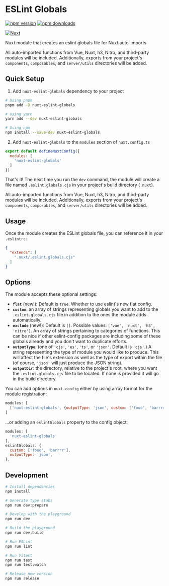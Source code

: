 # ESLint Globals

[![npm version][npm-version-src]][npm-version-href]
[![npm downloads][npm-downloads-src]][npm-downloads-href]
<!-- [![License][license-src]][license-href] -->
[![Nuxt][nuxt-src]][nuxt-href]

Nuxt module that creates an eslint globals file for Nuxt auto-imports

All auto-imported functions from Vue, Nuxt, h3, Nitro, and third-party modules will be included. Additionally, exports from your project's `components`, `composables`, and `server/utils` directories will be added.

<!-- - [✨ &nbsp;Release Notes](/CHANGELOG.md) -->
<!-- - [🏀 Online playground](https://stackblitz.com/github/kswedberg/nuxt-eslint-globals?file=playground%2Fapp.vue) -->
<!-- - [📖 &nbsp;Documentation](https://example.com) -->

## Quick Setup

1. Add `nuxt-eslint-globals` dependency to your project

```bash
# Using pnpm
pnpm add -D nuxt-eslint-globals

# Using yarn
yarn add --dev nuxt-eslint-globals

# Using npm
npm install --save-dev nuxt-eslint-globals
```

2. Add `nuxt-eslint-globals` to the `modules` section of `nuxt.config.ts`

```js
export default defineNuxtConfig({
  modules: [
    'nuxt-eslint-globals'
  ]
})
```

That's it! The next time you run the `dev` command, the module will create a file named `.eslint.globals.cjs` in your project's build directory (`.nuxt`).

All auto-imported functions from Vue, Nuxt, h3, Nitro, and third-party modules will be included. Additionally, exports from your project's `components`, `composables`, and `server/utils` directories will be added.

## Usage

Once the module creates the ESLint globals file, you can reference it in your `.eslintrc`:

```json
{
  "extends": [
    ".nuxt/.eslint.globals.cjs"
  ]
}
```

## Options

The module accepts these optional settings:

- **`flat`** (new!): Default is `true`. Whether to use eslint's new flat config.
- **`custom`**: an array of strings representing globals you want to add to the `.eslint.globals.cjs` file in addition to the ones the module adds automatically.
- **`exclude`** (new!): Default is `[]`. Possible values: `['vue', 'nuxt', 'h3', 'nitro']`. An array of strings pertaining to categories of functions. This can be nice if other eslint-config packages are including some of these globals already and you don't want to duplicate efforts.
- **`outputType`**: (one of `'cjs'`, `'es'`, `'ts'`, or `'json'`. Default is `'cjs'`.) A string representing the type of module you would like to produce. This will affect the file's extension as well as the type of export within the file (of course, `'json'` will just produce the JSON string).
- **`outputDir`**: the directory, relative to the project's root, where you want the `.eslint.globals.cjs` file to be located. If none is provided it will go in the build directory.

You can add options in `nuxt.config` either by using array format for the module registration:

```js
modules: [
  ['nuxt-eslint-globals', {outputType: 'json', custom: ['fooo', 'barrrr']}]
]
```

…or adding an `eslintGlobals` property to the config object:

```js
modules: [
  'nuxt-eslint-globals'
],
eslintGlobals: {
  custom: ['fooo', 'barrrr'],
  outputType: 'json',
},
```

## Development

```bash
# Install dependencies
npm install

# Generate type stubs
npm run dev:prepare

# Develop with the playground
npm run dev

# Build the playground
npm run dev:build

# Run ESLint
npm run lint

# Run Vitest
npm run test
npm run test:watch

# Release new version
npm run release
```

<!-- Badges -->
[npm-version-src]: https://img.shields.io/npm/v/nuxt-eslint-globals/latest.svg?style=flat&colorA=18181B&colorB=28CF8D
[npm-version-href]: https://npmjs.com/package/nuxt-eslint-globals

[npm-downloads-src]: https://img.shields.io/npm/dm/nuxt-eslint-globals.svg?style=flat&colorA=18181B&colorB=28CF8D
[npm-downloads-href]: https://npmjs.com/package/nuxt-eslint-globals


[nuxt-src]: https://img.shields.io/badge/Nuxt-18181B?logo=nuxt.js
[nuxt-href]: https://nuxt.com
